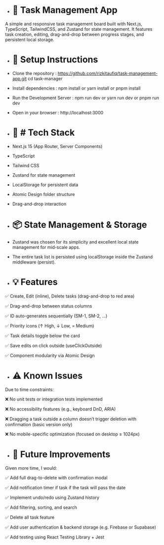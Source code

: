- # 📝 Task Management App

A simple and responsive task management board built with Next.js, TypeScript, TailwindCSS, and Zustand for state management. It features task creation, editing, drag-and-drop between progress stages, and persistent local storage.


- # 🚀 Setup Instructions

-  Clone the repository :
   https://github.com/rizkitaufiq/task-management-app.git
   cd task-manager

-  Install dependencies : 
   npm install
   or
   yarn install 
   or
   pnpm install

-  Run the Development Server :
   npm run dev
   or
   yarn run dev
   or
   pnpm run dev

-  Open in your browser : 
   http://localhost:3000


- #  🧩 # Tech Stack
-  Next.js 15 (App Router, Server Components)

-  TypeScript

-  Tailwind CSS 

-  Zustand for state management

-  LocalStorage for persistent data

-  Atomic Design folder structure

-  Drag-and-drop interaction 


- #  📦 State Management & Storage

-  Zustand was chosen for its simplicity and excellent local state management for mid-scale apps.

-  The entire task list is persisted using localStorage inside the Zustand middleware (persist).


- #  💡 Features

✅ Create, Edit (inline), Delete tasks (drag-and-drop to red area)

✅ Drag-and-drop between status columns

✅ ID auto-generates sequentially (SM-1, SM-2, ...)

✅ Priority icons (↑ High, ↓ Low, = Medium)

✅ Task details toggle below the card

✅ Save edits on click outside (useClickOutside)

✅ Component modularity via Atomic Design


- # ⚠️ Known Issues
Due to time constraints:

❌ No unit tests or integration tests implemented

❌ No accessibility features (e.g., keyboard DnD, ARIA)

❌ Dragging a task outside a column doesn’t trigger deletion with confirmation (basic version only)

❌ No mobile-specific optimization (focused on desktop ≥ 1024px)


- # 🔧 Future Improvements
Given more time, I would:

✅ Add full drag-to-delete with confirmation modal

✅ Add notification timer if task if the task will pass the date 

✅ Implement undo/redo using Zustand history

✅ Add filtering, sorting, and search

✅ Delete all task feature

✅ Add user authentication & backend storage (e.g. Firebase or Supabase)

✅ Add testing using React Testing Library + Jest

